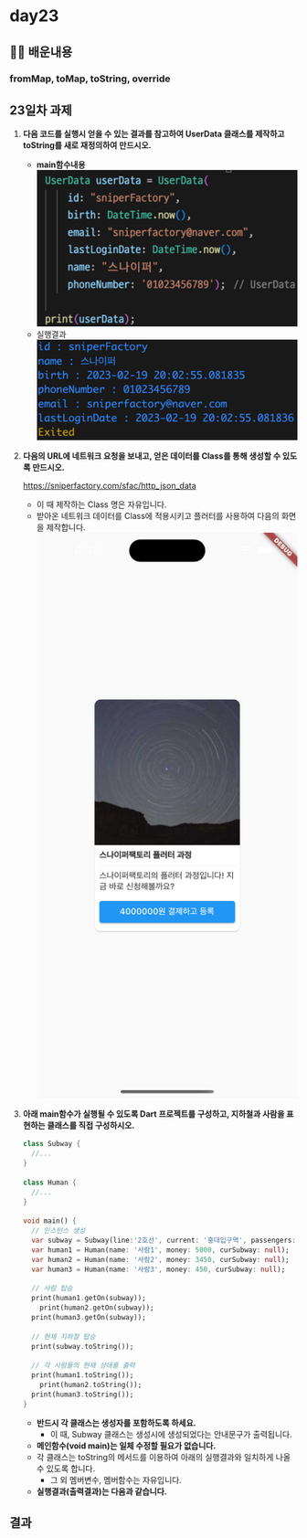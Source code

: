 # day23

## 🧑‍💻 배운내용

### fromMap, toMap, toString, override

## 23일차 과제

1. **다음 코드를 실행시 얻을 수 있는 결과를 참고하여
UserData 클래스를 제작하고 toString를 새로 재정의하여 만드시오.**
    
    - **main함수내용**
    ![Alt text](image.png)
    - 실행결과
    ![Alt text](image-1.png)

2. **다음의 URL에 네트워크 요청을 보내고, 얻은 데이터를 Class를 통해 생성할 수 있도록 만드시오.**
    
    https://sniperfactory.com/sfac/http_json_data
    
    - 이 때 제작하는 Class 명은 자유입니다.
    - 받아온 네트워크 데이터를 Class에 적용시키고 플러터를 사용하여 다음의 화면을 제작합니다.
    ![Alt text](image-2.png)

3. **아래 main함수가 실행될 수 있도록 Dart 프로젝트를 구성하고, 
지하철과 사람을 표현하는 클래스를 직접 구성하시오.**
    
    ```dart
    class Subway {
      //...
    }
    
    class Human {
      //...
    }
    
    void main() {
      // 인스턴스 생성
      var subway = Subway(line:'2호선', current: '홍대입구역', passengers:[]);
      var human1 = Human(name: '사람1', money: 5000, curSubway: null);
      var human2 = Human(name: '사람2', money: 3450, curSubway: null);
      var human3 = Human(name: '사람3', money: 450, curSubway: null);
     
      // 사람 탑승 
      print(human1.getOn(subway));
    	print(human2.getOn(subway));
      print(human3.getOn(subway));
    
      // 현재 지하철 탑승
      print(subway.toString()); 
     
      // 각 사람들의 현재 상태를 출력
      print(human1.toString());
    	print(human2.toString());
      print(human3.toString());
    }
    ```
    
    - **반드시 각 클래스는 생성자를 포함하도록 하세요.**
        - 이 때, Subway 클래스는 생성시에 생성되었다는 안내문구가 출력됩니다.
    - **메인함수(void main)는 일체 수정할 필요가 없습니다.**
    - 각 클래스는 toString의 메서드를 이용하여 아래의 실행결과와 일치하게 나올 수 있도록 합니다.
        - 그 외 멤버변수, 멤버함수는 자유입니다.
    - **실행결과(출력결과)는 다음과 같습니다.**

## 결과
